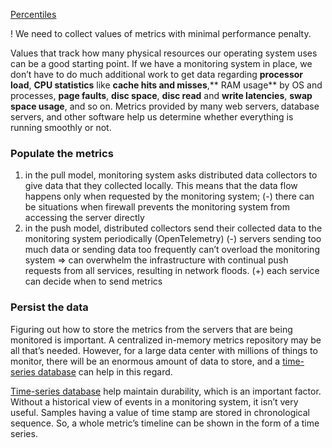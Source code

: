 [Percentiles](8.%20Troubleshooting/1.%20Monitoring%20and%20Alerting/Percentiles.md)

! We need to collect values of metrics with minimal performance penalty.

Values that track how many physical resources our operating system uses can be a good starting point. If we have a monitoring system in place, we don’t have to do much additional work to get data regarding **processor load**, **CPU statistics** like **cache hits and misses**,** RAM usage** by OS and processes, **page faults**, **disc space**, **disc read** and **write latencies**, **swap space usage**, and so on. Metrics provided by many web servers, database servers, and other software help us determine whether everything is running smoothly or not.
### Populate the metrics

1. in the pull model, monitoring system asks distributed data collectors to give data that they collected locally. This means that the data flow happens only when requested by the monitoring system; 
		(-) there can be situations when firewall prevents the monitoring system from accessing the server directly
2. in the push model, distributed collectors send their collected data to the monitoring system periodically (OpenTelemetry)
		(-) servers sending too much data or sending data too frequently can’t overload the monitoring system => can overwhelm the infrastructure with continual push requests from all services, resulting in network floods. 
		(+) each service can decide when to send metrics

### Persist the data

Figuring out how to store the metrics from the servers that are being monitored is important. A centralized in-memory metrics repository may be all that’s needed. However, for a large data center with millions of things to monitor, there will be an enormous amount of data to store, and a [time-series database](../../3.%20Database/OLAP/Time%20Series%20Databases/Base.md) can help in this regard.

[Time-series database](../../3.%20Database/OLAP/Time%20Series%20Databases/Base.md) help maintain durability, which is an important factor. Without a historical view of events in a monitoring system, it isn’t very useful. Samples having a value of time stamp are stored in chronological sequence. So, a whole metric’s timeline can be shown in the form of a time series.